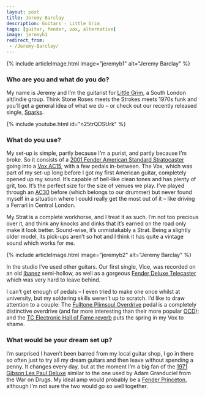 ```yaml
---
layout: post
title: Jeremy Barclay
description: Guitars - Little Grim
tags: [guitar, fender, vox, alternative]
image: jeremyb1
redirect_from:
 - /Jeremy-Barclay/
---
```


{% include articleImage.html image="jeremyb1" alt="Jeremy Barclay" %}

### Who are you and what do you do? 

My name is Jeremy and I’m the guitarist for [Little Grim](https://www.facebook.com/littlegrimuk/), a South London alt/indie group. Think Stone Roses meets the Strokes meets 1970s funk and you’ll get a general idea of what we do – or check out our recently released single, [Sparks](http://amusicblogyea.com/2016/04/18/exclusive-video-premiere-little-grim-sparks/).

{% include youtube.html id="n25trQDSUrk" %}

### What do you use?

My set-up is simple, partly because I’m a purist, and partly because I’m broke. So it consists of a [2001 Fender American Standard Stratocaster](http://mybook.to/fenderstrat) going into a [Vox AC15](http://mybook.to/voxac15), with a few pedals in-between. The Vox, which was part of my set-up long before I got my first American guitar, completely opened up my sound. It’s capable of bell-like clean tones and has plenty of grit, too. It’s the perfect size for the size of venues we play. I’ve played through an [AC30](http://mybook.to/voxac30) before (which belongs to our drummer) but never found myself in a situation where I could really get the most out of it – like driving a Ferrari in Central London.
 
My Strat is a complete workhorse, and I treat it as such. I’m not too precious over it, and think any knocks and dinks that it’s earned on the road only make it look better. Sound-wise, it’s unmistakably a Strat. Being a slightly older model, its pick-ups aren’t so hot and I think it has quite a vintage sound which works for me.

{% include articleImage.html image="jeremyb2" alt="Jeremy Barclay" %}
 
In the studio I’ve used other guitars. Our first single, Vice, was recorded on an old [Ibanez](http://www.ibanez.com/) semi-hollow, as well as a gorgeous [Fender Deluxe Telecaster](http://intl.fender.com/en-GB/?cgid=fender-products-electric-model-platform-telecaster-deluxe) which was very hard to leave behind.
 
I can’t get enough of pedals – I even tried to make one once whilst at university, but my soldering skills weren’t up to scratch. I’d like to draw attention to a couple: The [Fulltone Plimsoul Overdrive](http://www.fulltone.com/products/plimsoul) pedal is a completely distinctive overdrive (and far more interesting than their more popular [OCD](http://www.fulltone.com/products/ocd)); and the [TC Electronic Hall of Fame reverb](http://mybook.to/halloffamereverb)  puts the spring in my Vox to shame.

### What would be your dream set up?

I’m surprised I haven’t been barred from my local guitar shop, I go in there so often just to try all my dream guitars and then leave without spending a penny. It changes every day, but at the moment I’m a big fan of the [1971 Gibson Les Paul Deluxe](https://www.youtube.com/watch?v=vS__lEj5eXQ) similar to the one used by Adam Granduciel from the War on Drugs. My ideal amp would probably be a [Fender Princeton](http://intl.fender.com/en-GB/amps/guitar-amplifiers/65-princeton-reverb-230v-eur/), although I’m not sure the two would go so well together.
